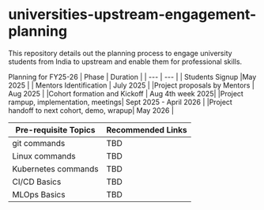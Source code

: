 # universities-upstream-engagement-planning
This repository details out the planning process to engage university students from India to upstream and enable them for professional skills.

Planning for FY25-26
| Phase | Duration | 
| --- | --- |
| Students Signup |May 2025 |
| Mentors Identification | July 2025 |
|Project proposals by Mentors | Aug 2025 |
|Cohort formation and Kickoff | Aug 4th week 2025|
|Project rampup, implementation, meetings| Sept 2025 - April 2026 |
|Project handoff to next cohort, demo, wrapup| May 2026 |


| Pre-requisite Topics | Recommended Links | 
| --- | --- |
| git commands | TBD |
| Linux commands | TBD |
| Kubernetes commands | TBD |
| CI/CD Basics | TBD |
| MLOps Basics | TBD |


